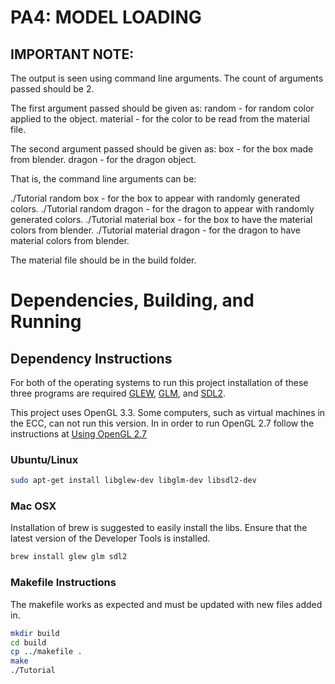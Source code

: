 # PA4: MODEL LOADING

## IMPORTANT NOTE:
The output is seen using command line arguments.
The count of arguments passed should be 2.

The first argument passed should be given as:
      random - for random color applied to the object.
      material - for the color to be read from the material file.
      
The second argument passed should be given as:
      box - for the box made from blender.
      dragon - for the dragon object.
      
That is, the command line arguments can be:

./Tutorial random box - for the box to appear with randomly generated colors.
./Tutorial random dragon - for the dragon to appear with randomly generated colors.
./Tutorial material box - for the box to have the material colors from blender.
./Tutorial material dragon - for the dragon to have material colors from blender.
      
 
The material file should be in the build folder.


# Dependencies, Building, and Running

## Dependency Instructions
For both of the operating systems to run this project installation of these three programs are required [GLEW](http://glew.sourceforge.net/), [GLM](http://glm.g-truc.net/0.9.7/index.html), and [SDL2](https://wiki.libsdl.org/Tutorials).

This project uses OpenGL 3.3. Some computers, such as virtual machines in the ECC, can not run this version. In in order to run OpenGL 2.7 follow the instructions at [Using OpenGL 2.7](https://github.com/HPC-Vis/computer-graphics/wiki/Using-OpenGL-2.7)

### Ubuntu/Linux
```bash
sudo apt-get install libglew-dev libglm-dev libsdl2-dev
```

### Mac OSX
Installation of brew is suggested to easily install the libs. Ensure that the latest version of the Developer Tools is installed.
```bash
brew install glew glm sdl2
```



### Makefile Instructions 
The makefile works as expected and must be updated with new files added in.

```bash
mkdir build
cd build
cp ../makefile .
make
./Tutorial
```


